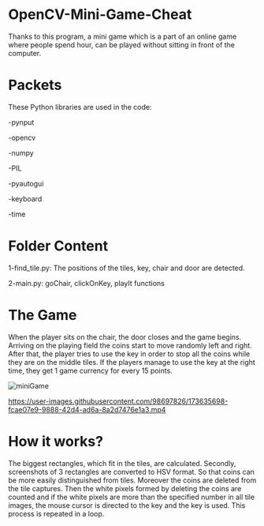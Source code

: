 # OpenCV-Mini-Game-Cheat

Thanks to this program, a mini game which is a part of an online game where people spend hour, can be played without sitting in front of the computer.

# Packets

These Python libraries are used in the code:

-pynput

-opencv

-numpy

-PIL

-pyautogui

-keyboard

-time


# Folder Content

1-find_tile.py: The positions of the tiles, key, chair and door are detected.

2-main.py: goChair, clickOnKey, playIt functions

# The Game

When the player sits on the chair, the door closes and the game begins. Arriving on the playing field the coins start to move randomly left and right. After that, the player tries to use the key in order to stop all the coins while they are on the middle tiles. If the players manage to use the key at the right time, they get 1 game currency for every 15 points.

![miniGame](https://user-images.githubusercontent.com/98697826/173625883-5faf8f95-59e8-4629-a980-dd421a6c74ea.png)

https://user-images.githubusercontent.com/98697826/173635698-fcae07e9-9888-42d4-ad6a-8a2d7476e1a3.mp4

# How it works?

The biggest rectangles, which fit in the tiles, are calculated. Secondly, screenshots of 3 rectangles are converted to HSV format. So that coins can be more easily distinguished from tiles. Moreover the coins are deleted from the tile captures. Then the white pixels formed by deleting the coins are counted and if the white pixels are more than the specified number in all tile images, the mouse cursor is directed to the key and the key is used. This process is repeated in a loop.
